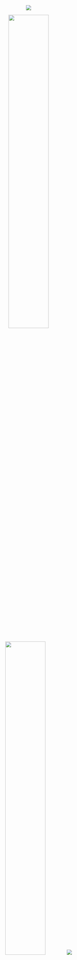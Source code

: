 <p align="center">
  <img src="https://camo.githubusercontent.com/992babdffd8c74a1502de375fbdf7e4d54773242/68747470733a2f2f6d656469612e67697068792e636f6d2f6d656469612f53576f536b4e36447854737a71494b4571762f67697068792e676966" />
</p>

<p align="center">
  <img height="50%" width="auto" src ="https://github-readme-stats.vercel.app/api?username=wangrongsheng&show_icons=true&count_private=true&theme=darcula&hide_border=true&hide=issues,contribs&bg_color=00000000">
  <img height="50%" width="auto" src ="https://github-readme-stats.vercel.app/api/top-langs/?username=wangrongsheng&layout=compact&hide_border=true&theme=darcula&bg_color=00000000&langs_count=6&hide=jupyter%20notebook,tex,css,php">
  <img src ="https://github-readme-streak-stats.herokuapp.com?user=wangrongsheng&theme=darcula&hide_border=true&background=FFFFFF00">
  <!--br>
  <br>
  <a href="https://www.buymeacoffee.com/wangrs"> <img align="center" src="https://cdn.buymeacoffee.com/buttons/v2/default-orange.png" height="50" width="210" alt="wangrs" /></a-->
</p>

##  <img src="https://media.giphy.com/media/fYSnHlufseco8Fh93Z/giphy.gif" width="30"> 读研这两年 

<table><tr><td valign="top" width="33%">

### 知识与学习 <img src="https://media.giphy.com/media/VgCDAzcKvsR6OM0uWg/giphy.gif" width="50">
<!-- recent_releases starts -->
- [AI项目工程实践](https://github.com/WangRongsheng/AI-Practice) - 进行中⛏️
- [李沐深度学习](https://github.com/WangRongsheng/DeepLearing-LiMu-Notes) - 进行中⛏️
</td><td valign="top" width="34%">

### 课程与竞赛 <img src="https://media.giphy.com/media/12oufCB0MyZ1Go/giphy.gif" width="50">
<!-- blog starts -->
- [大数据概论](https://blog.csdn.net/u014297502/category_11982248.html) - 进行中⛏️
- [物联网概论](https://blog.csdn.net/u014297502/category_11982245.html) - 进行中⛏️
- [机器学习](https://blog.csdn.net/u014297502/category_11982249.html) - 进行中⛏️
- [研究方法](https://blog.csdn.net/u014297502/category_11982251.html) - 进行中⛏️
</td><td valign="top" width="33%">

### 科研与论文 <img height="40" src="https://raw.githubusercontent.com/innng/innng/master/assets/kyubey.gif"/>
<!-- tils starts -->
- 软件著作权（20220815092018772316481） - 审查中⛏️

</td></tr></table>
